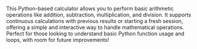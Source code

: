 This Python-based calculator allows you to perform basic arithmetic operations like addition, subtraction, multiplication, and division. It supports continuous calculations with previous results or starting a fresh session, offering a simple and interactive way to handle mathematical operations. Perfect for those looking to understand basic Python function usage and loops, with room for future improvements!

